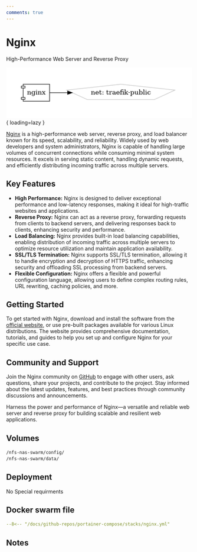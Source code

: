 ```yaml
---
comments: true
---
```


# Nginx

High-Performance Web Server and Reverse Proxy

![nginx diagram](../assets/diagrams/nginx.png){ loading=lazy }

[Nginx](https://www.nginx.com/) is a high-performance web server, reverse proxy, and load balancer known for its speed, scalability, and reliability. Widely used by web developers and system administrators, Nginx is capable of handling large volumes of concurrent connections while consuming minimal system resources. It excels in serving static content, handling dynamic requests, and efficiently distributing incoming traffic across multiple servers.

## Key Features

- **High Performance:** Nginx is designed to deliver exceptional performance and low-latency responses, making it ideal for high-traffic websites and applications.
- **Reverse Proxy:** Nginx can act as a reverse proxy, forwarding requests from clients to backend servers, and delivering responses back to clients, enhancing security and performance.
- **Load Balancing:** Nginx provides built-in load balancing capabilities, enabling distribution of incoming traffic across multiple servers to optimize resource utilization and maintain application availability.
- **SSL/TLS Termination:** Nginx supports SSL/TLS termination, allowing it to handle encryption and decryption of HTTPS traffic, enhancing security and offloading SSL processing from backend servers.
- **Flexible Configuration:** Nginx offers a flexible and powerful configuration language, allowing users to define complex routing rules, URL rewriting, caching policies, and more.

## Getting Started

To get started with Nginx, download and install the software from the [official website](https://www.nginx.com/), or use pre-built packages available for various Linux distributions. The website provides comprehensive documentation, tutorials, and guides to help you set up and configure Nginx for your specific use case.

## Community and Support

Join the Nginx community on [GitHub](https://github.com/nginx/nginx) to engage with other users, ask questions, share your projects, and contribute to the project. Stay informed about the latest updates, features, and best practices through community discussions and announcements.

Harness the power and performance of Nginx—a versatile and reliable web server and reverse proxy for building scalable and resilient web applications.


## Volumes

```bash
/nfs-nas-swarm/config/
/nfs-nas-swarm/data/
```

## Deployment
No Special requirments

## Docker swarm file
``` yaml linenums="1" 
--8<-- "/docs/github-repos/portainer-compose/stacks/nginx.yml"
```

## Notes

